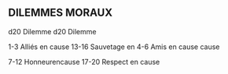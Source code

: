 ## DILEMMES MORAUX


d20  Dilemme d20  Dilemme

1-3 Alliés en cause 13-16 Sauvetage en
4-6 Amis en cause cause

7-12 Honneurencause 17-20 Respect en cause
